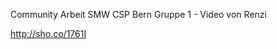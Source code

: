 <span style="color:#000ff;">Community Arbeit SMW CSP Bern Gruppe 1 - Video von Renzi</span>

<span style="color:#000ff;">http://sho.co/1761I</span>